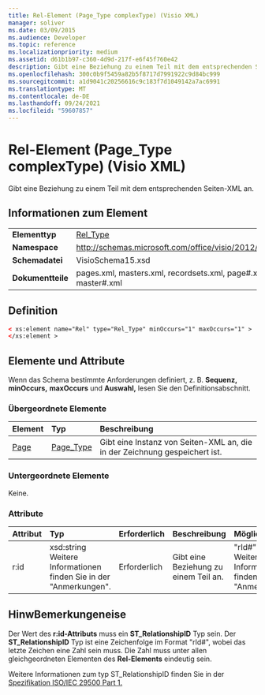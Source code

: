 ```yaml
---
title: Rel-Element (Page_Type complexType) (Visio XML)
manager: soliver
ms.date: 03/09/2015
ms.audience: Developer
ms.topic: reference
ms.localizationpriority: medium
ms.assetid: d61b1b97-c360-4d9d-217f-e6f45f760e42
description: Gibt eine Beziehung zu einem Teil mit dem entsprechenden Seiten-XML an.
ms.openlocfilehash: 300c0b9f5459a82b5f8717d7991922c9d84bc999
ms.sourcegitcommit: a1d9041c20256616c9c183f7d1049142a7ac6991
ms.translationtype: MT
ms.contentlocale: de-DE
ms.lasthandoff: 09/24/2021
ms.locfileid: "59607857"
---
```

# <a name="rel-element-page_type-complextype-visio-xml"></a>Rel-Element (Page_Type complexType) (Visio XML)

Gibt eine Beziehung zu einem Teil mit dem entsprechenden Seiten-XML an.
  
## <a name="element-information"></a>Informationen zum Element

|||
|:-----|:-----|
|**Elementtyp** <br/> |[Rel_Type](rel_type-complextypevisio-xml.md) <br/> |
|**Namespace** <br/> |http://schemas.microsoft.com/office/visio/2012/main  <br/> |
|**Schemadatei** <br/> |VisioSchema15.xsd  <br/> |
|**Dokumentteile** <br/> |pages.xml, masters.xml, recordsets.xml, page#.xml, master#.xml  <br/> |
   
## <a name="definition"></a>Definition

```XML
< xs:element name="Rel" type="Rel_Type" minOccurs="1" maxOccurs="1" >
</xs:element >
```

## <a name="elements-and-attributes"></a>Elemente und Attribute

Wenn das Schema bestimmte Anforderungen definiert, z. B. **Sequenz,** **minOccurs,** **maxOccurs** und **Auswahl,** lesen Sie den Definitionsabschnitt. 
  
### <a name="parent-elements"></a>Übergeordnete Elemente

|**Element**|**Typ**|**Beschreibung**|
|:-----|:-----|:-----|
|[Page](page-element-pages_type-complextypevisio-xml.md) <br/> |[Page_Type](page_type-complextypevisio-xml.md) <br/> |Gibt eine Instanz von Seiten-XML an, die in der Zeichnung gespeichert ist.  <br/> |
   
### <a name="child-elements"></a>Untergeordnete Elemente

Keine.
  
### <a name="attributes"></a>Attribute

|**Attribut**|**Typ**|**Erforderlich**|**Beschreibung**|**Mögliche Werte**|
|:-----|:-----|:-----|:-----|:-----|
|r:id  <br/> |xsd:string  <br/> Weitere Informationen finden Sie in der "Anmerkungen".  <br/> |Erforderlich  <br/> |Gibt eine Beziehung zu einem Teil an.  <br/> |"rId#"  <br/> Weitere Informationen finden Sie in der "Anmerkungen".  <br/> |
   
## <a name="remarks"></a>HinwBemerkungeneise

Der Wert des **r:id-Attributs** muss ein **ST_RelationshipID** Typ sein. Der **ST_RelationshipID** Typ ist eine Zeichenfolge im Format "rId#", wobei das letzte Zeichen eine Zahl sein muss. Die Zahl muss unter allen gleichgeordneten Elementen des **Rel-Elements** eindeutig sein. 
  
Weitere Informationen zum typ ST_RelationshipID finden Sie in der [Spezifikation ISO/IEC 29500 Part 1.](https://www.iso.org/iso/home/store/catalogue_tc/catalogue_detail.md?csnumber=61750)
  

